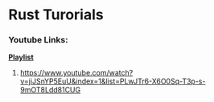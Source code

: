 # Rust Turorials

### Youtube Links:

[**Playlist**](https://www.youtube.com/playlist?list=PLwJTr6-X6O0Sq-T3p-s-9mOT8Ldd81CUG)

1. https://www.youtube.com/watch?v=jiJSnYP5EuU&index=1&list=PLwJTr6-X6O0Sq-T3p-s-9mOT8Ldd81CUG
